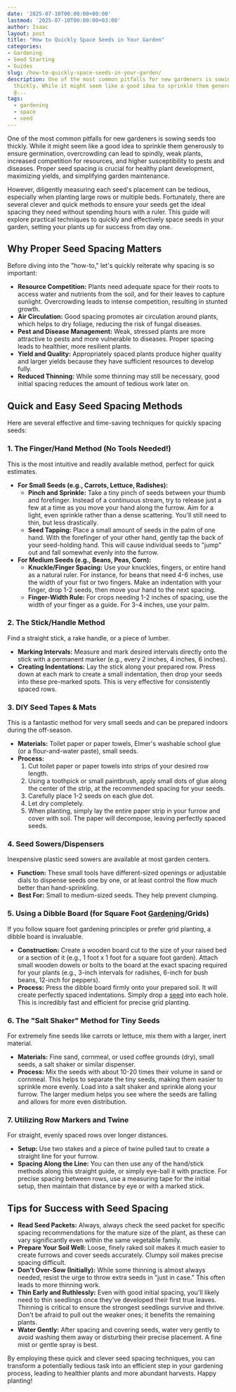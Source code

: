 ```yaml
---
date: '2025-07-10T00:00:00+00:00'
lastmod: '2025-07-10T00:00:00+03:00'
author: Isaac
layout: post
title: "How to Quickly Space Seeds in Your Garden"
categories:
- Gardening
- Seed Starting
- Guides
slug: /how-to-quickly-space-seeds-in-your-garden/
description: One of the most common pitfalls for new gardeners is sowing seeds too
  thickly. While it might seem like a good idea to sprinkle them generously to ensure
  g...
tags: 
  - gardening
  - space
  - seed
---
```

One of the most common pitfalls for new gardeners is sowing seeds too thickly. While it might seem like a good idea to sprinkle them generously to ensure germination, overcrowding can lead to spindly, weak plants, increased competition for resources, and higher susceptibility to pests and diseases. Proper seed spacing is crucial for healthy plant development, maximizing yields, and simplifying garden maintenance.

However, diligently measuring each seed's placement can be tedious, especially when planting large rows or multiple beds. Fortunately, there are several clever and quick methods to ensure your seeds get the ideal spacing they need without spending hours with a ruler. This guide will explore practical techniques to quickly and effectively space seeds in your garden, setting your plants up for success from day one.

## Why Proper Seed Spacing Matters

Before diving into the "how-to," let's quickly reiterate why spacing is so important:

* **Resource Competition:** Plants need adequate space for their roots to access water and nutrients from the soil, and for their leaves to capture sunlight. Overcrowding leads to intense competition, resulting in stunted growth.
* **Air Circulation:** Good spacing promotes air circulation around plants, which helps to dry foliage, reducing the risk of fungal diseases.
* **Pest and Disease Management:** Weak, stressed plants are more attractive to pests and more vulnerable to diseases. Proper spacing leads to healthier, more resilient plants.
* **Yield and Quality:** Appropriately spaced plants produce higher quality and larger yields because they have sufficient resources to develop fully.
* **Reduced Thinning:** While some thinning may still be necessary, good initial spacing reduces the amount of tedious work later on.

## Quick and Easy Seed Spacing Methods

Here are several effective and time-saving techniques for quickly spacing seeds:

### 1. The Finger/Hand Method (No Tools Needed!)

This is the most intuitive and readily available method, perfect for quick estimates.

* **For Small Seeds (e.g., Carrots, Lettuce, Radishes):**
    * **Pinch and Sprinkle:** Take a tiny pinch of seeds between your thumb and forefinger. Instead of a continuous stream, try to release just a few at a time as you move your hand along the furrow. Aim for a light, even sprinkle rather than a dense scattering. You'll still need to thin, but less drastically.
    * **Seed Tapping:** Place a small amount of seeds in the palm of one hand. With the forefinger of your other hand, gently tap the back of your seed-holding hand. This will cause individual seeds to "jump" out and fall somewhat evenly into the furrow.
* **For Medium Seeds (e.g., Beans, Peas, Corn):**
    * **Knuckle/Finger Spacing:** Use your knuckles, fingers, or entire hand as a natural ruler. For instance, for beans that need 4-6 inches, use the width of your fist or two fingers. Make an indentation with your finger, drop 1-2 seeds, then move your hand to the next spacing.
    * **Finger-Width Rule:** For crops needing 1-2 inches of spacing, use the width of your finger as a guide. For 3-4 inches, use your palm.

### 2. The Stick/Handle Method

Find a straight stick, a rake handle, or a piece of lumber.

* **Marking Intervals:** Measure and mark desired intervals directly onto the stick with a permanent marker (e.g., every 2 inches, 4 inches, 6 inches).
* **Creating Indentations:** Lay the stick along your prepared row. Press down at each mark to create a small indentation, then drop your seeds into these pre-marked spots. This is very effective for consistently spaced rows.

### 3. DIY Seed Tapes & Mats

This is a fantastic method for very small seeds and can be prepared indoors during the off-season.

* **Materials:** Toilet paper or paper towels, Elmer's washable school glue (or a flour-and-water paste), small seeds.
* **Process:**
    1.  Cut toilet paper or paper towels into strips of your desired row length.
    2.  Using a toothpick or small paintbrush, apply small dots of glue along the center of the strip, at the recommended spacing for your seeds.
    3.  Carefully place 1-2 seeds on each glue dot.
    4.  Let dry completely.
    5.  When planting, simply lay the entire paper strip in your furrow and cover with soil. The paper will decompose, leaving perfectly spaced seeds.

### 4. Seed Sowers/Dispensers

Inexpensive plastic seed sowers are available at most garden centers.

* **Function:** These small tools have different-sized openings or adjustable dials to dispense seeds one by one, or at least control the flow much better than hand-sprinkling.
* **Best For:** Small to medium-sized seeds. They help prevent clumping.

### 5. Using a Dibble Board (for Square Foot [Gardening](/posts/how-to-determine-if-old-seeds-are-still-good-for-planting/)/Grids)

If you follow square foot gardening principles or prefer grid planting, a dibble board is invaluable.

* **Construction:** Create a wooden board cut to the size of your raised bed or a section of it (e.g., 1 foot x 1 foot for a square foot garden). Attach small wooden dowels or bolts to the board at the exact spacing required for your plants (e.g., 3-inch intervals for radishes, 6-inch for bush beans, 12-inch for peppers).
* **Process:** Press the dibble board firmly onto your prepared soil. It will create perfectly spaced indentations. Simply drop a [seed](/posts/how-to-grow-camellias-from-seed/) into each hole. This is incredibly fast and efficient for precise grid planting.

### 6. The "Salt Shaker" Method for Tiny Seeds

For extremely fine seeds like carrots or lettuce, mix them with a larger, inert material.

* **Materials:** Fine sand, cornmeal, or used coffee grounds (dry), small seeds, a salt shaker or similar dispenser.
* **Process:** Mix the seeds with about 10-20 times their volume in sand or cornmeal. This helps to separate the tiny seeds, making them easier to sprinkle more evenly. Load into a salt shaker and sprinkle along your furrow. The larger medium helps you see where the seeds are falling and allows for more even distribution.

### 7. Utilizing Row Markers and Twine

For straight, evenly spaced rows over longer distances.

* **Setup:** Use two stakes and a piece of twine pulled taut to create a straight line for your furrow.
* **Spacing Along the Line:** You can then use any of the hand/stick methods along this straight guide, or simply eye-ball it with practice. For precise spacing between rows, use a measuring tape for the initial setup, then maintain that distance by eye or with a marked stick.

## Tips for Success with Seed Spacing

* **Read Seed Packets:** Always, always check the seed packet for specific spacing recommendations for the mature size of the plant, as these can vary significantly even within the same vegetable family.
* **Prepare Your Soil Well:** Loose, finely raked soil makes it much easier to create furrows and cover seeds accurately. Clumpy soil makes precise spacing difficult.
* **Don't Over-Sow (Initially):** While some thinning is almost always needed, resist the urge to throw extra seeds in "just in case." This often leads to more thinning work.
* **Thin Early and Ruthlessly:** Even with good initial spacing, you'll likely need to thin seedlings once they've developed their first true leaves. Thinning is critical to ensure the strongest seedlings survive and thrive. Don't be afraid to pull out the weaker ones; it benefits the remaining plants.
* **Water Gently:** After spacing and covering seeds, water very gently to avoid washing them away or disturbing their precise placement. A fine mist or gentle spray is best.

By employing these quick and clever seed spacing techniques, you can transform a potentially tedious task into an efficient step in your gardening process, leading to healthier plants and more abundant harvests. Happy planting!
